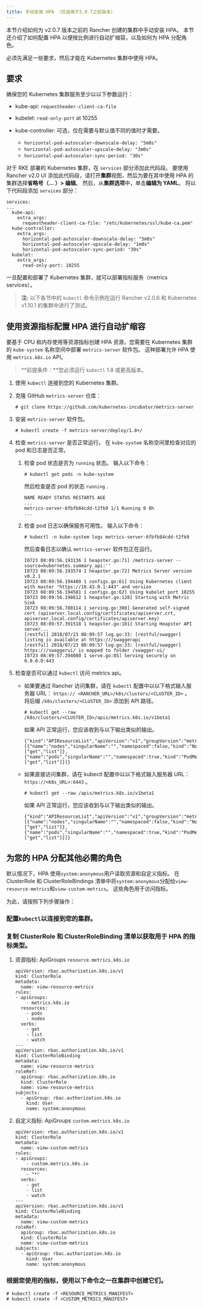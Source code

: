 ```yaml
---
title: 手动安装 HPA （仅适用于2.0.7之前版本）
---
```


本节介绍如何为 v2.0.7 版本之前的 Rancher 创建的集群中手动安装 HPA。 本节还介绍了如何配置 HPA 以便按比例进行自动扩缩容，以及如何为 HPA 分配角色。

必须先满足一些要求，然后才能在 Kubernetes 集群中使用 HPA。

## 要求

确保您的 Kubernetes 集群服务至少以以下参数运行：

- kube-api: `requestheader-client-ca-file`
- kubelet: `read-only-port` at 10255
- kube-controller: 可选，仅在需要与默认值不同的值时才需要。

  - `horizontal-pod-autoscaler-downscale-delay: "5m0s"`
  - `horizontal-pod-autoscaler-upscale-delay: "3m0s"`
  - `horizontal-pod-autoscaler-sync-period: "30s"`

对于 RKE 部署的 Kubernetes 集群，在 `services` 部分添加此代码段。 要使用 Rancher v2.0 UI 添加此代码段，请打开**集群**视图，然后为要在其中使用 HPA 的集群选择**省略号（... ）> 编辑**。 然后，从**集群选项**中，单击**编辑为 YAML**。 将以下代码段添加 `services` 部分：

```
services:
...
  kube-api:
    extra_args:
      requestheader-client-ca-file: "/etc/kubernetes/ssl/kube-ca.pem"
  kube-controller:
    extra_args:
      horizontal-pod-autoscaler-downscale-delay: "5m0s"
      horizontal-pod-autoscaler-upscale-delay: "1m0s"
      horizontal-pod-autoscaler-sync-period: "30s"
  kubelet:
    extra_args:
      read-only-port: 10255
```

一旦配置和部署了 Kubernetes 集群，就可以部署指标服务（metrics services）。

> **注:** 以下各节中的 `kubectl` 命令示例在运行 Rancher v2.0.6 和 Kubernetes v1.10.1 的集群中进行了测试。

## 使用资源指标配置 HPA 进行自动扩缩容

要基于 CPU 和内存使用等资源指标创建 HPA 资源，您需要在 Kubernetes 集群的 `kube-system` 名称空间中部署 `metrics-server` 软件包。 这种部署允许 HPA 使用 `metrics.k8s.io` API。

> **前提条件：**您必须运行 `kubectl` 1.8 或更高版本。

1. 使用 `kubectl` 连接到您的 Kubernetes 集群。

1. 克隆 GitHub `metrics-server` 仓库：

   ```
   # git clone https://github.com/kubernetes-incubator/metrics-server
   ```

1. 安装 `metrics-server` 软件包。

   ```
   # kubectl create -f metrics-server/deploy/1.8+/
   ```

1. 检查 `metrics-server` 是否正常运行。 在 `kube-system` 名称空间里检查对应的 pod 和日志是否正常。

   1. 检查 pod 状态是否为 `running` 状态。 输入以下命令：

      ```
      # kubectl get pods -n kube-system
      ```

      然后检查是否 pod 的状态 `running` .

      ```
      NAME READY STATUS RESTARTS AGE
      ...
      metrics-server-6fbfb84cdd-t2fk9 1/1 Running 0 8h
      ...
      ```

   1. 检查 pod 日志以确保服务可用性。 输入以下命令：

      ```
      # kubectl -n kube-system logs metrics-server-6fbfb84cdd-t2fk9
      ```

      然后查看日志以确认 `metrics-server` 软件包正在运行。

      ```
      I0723 08:09:56.193136 1 heapster.go:71] /metrics-server --source=kubernetes.summary_api:''
      I0723 08:09:56.193574 1 heapster.go:72] Metrics Server version v0.2.1
      I0723 08:09:56.194480 1 configs.go:61] Using Kubernetes client with master "https://10.43.0.1:443" and version
      I0723 08:09:56.194501 1 configs.go:62] Using kubelet port 10255
      I0723 08:09:56.198612 1 heapster.go:128] Starting with Metric Sink
      I0723 08:09:56.780114 1 serving.go:308] Generated self-signed cert (apiserver.local.config/certificates/apiserver.crt, apiserver.local.config/certificates/apiserver.key)
      I0723 08:09:57.391518 1 heapster.go:101] Starting Heapster API server...
      [restful] 2018/07/23 08:09:57 log.go:33: [restful/swagger] listing is available at https:///swaggerapi
      [restful] 2018/07/23 08:09:57 log.go:33: [restful/swagger] https:///swaggerui/ is mapped to folder /swagger-ui/
      I0723 08:09:57.394080 1 serve.go:85] Serving securely on 0.0.0.0:443
      ```

1. 检查是否可以通过 `kubectl` 访问 metrics api。

   - 如果要通过 Rancher 访问集群，请在 `kubectl` 配置中以以下格式输入服务器 URL： `https:// <RANCHER_URL>/k8s/clusters/<CLUSTER_ID>` 。 将后缀 `/k8s/clusters/<CLUSTER_ID>` 添加到 API 路径。

     ```
     # kubectl get --raw /k8s/clusters/<CLUSTER_ID>/apis/metrics.k8s.io/v1beta1
     ```

     如果 API 正常运行，您应该收到与以下输出类似的输出。

     ```
     {"kind":"APIResourceList","apiVersion":"v1","groupVersion":"metrics.k8s.io/v1beta1","resources":[{"name":"nodes","singularName":"","namespaced":false,"kind":"NodeMetrics","verbs":["get","list"]},{"name":"pods","singularName":"","namespaced":true,"kind":"PodMetrics","verbs":["get","list"]}]}
     ```

   - 如果直接访问集群，请在 kubectl 配置中以以下格式输入服务器 URL： `https://<K8s_URL>:6443` 。

     ```
     # kubectl get --raw /apis/metrics.k8s.io/v1beta1
     ```

     如果 API 正常运行，您应该收到与以下输出类似的输出。

     ```
     {"kind":"APIResourceList","apiVersion":"v1","groupVersion":"metrics.k8s.io/v1beta1","resources":[{"name":"nodes","singularName":"","namespaced":false,"kind":"NodeMetrics","verbs":["get","list"]},{"name":"pods","singularName":"","namespaced":true,"kind":"PodMetrics","verbs":["get","list"]}]}
     ```

## 为您的 HPA 分配其他必需的角色

默认情况下，HPA 使用`system:anonymous`用户读取资源和自定义指标。 在 ClusterRole 和 ClusterRoleBindings 清单中将`system:anonymous`分配给`view-resource-metrics`和`view-custom-metrics`。 这些角色用于访问指标。

为此，请按照下列步骤操作：

### 配置`kubectl`以连接到您的集群。

### 复制 ClusterRole 和 ClusterRoleBinding 清单以获取用于 HPA 的指标类型。

1.  资源指标: ApiGroups `resource.metrics.k8s.io`

    ```
    apiVersion: rbac.authorization.k8s.io/v1
    kind: ClusterRole
    metadata:
      name: view-resource-metrics
    rules:
    - apiGroups:
        - metrics.k8s.io
      resources:
        - pods
        - nodes
      verbs:
        - get
        - list
        - watch
    ---
    apiVersion: rbac.authorization.k8s.io/v1
    kind: ClusterRoleBinding
    metadata:
      name: view-resource-metrics
    roleRef:
      apiGroup: rbac.authorization.k8s.io
      kind: ClusterRole
      name: view-resource-metrics
    subjects:
      - apiGroup: rbac.authorization.k8s.io
        kind: User
        name: system:anonymous
    ```

1.  自定义指标: ApiGroups `custom.metrics.k8s.io`

    ```
    apiVersion: rbac.authorization.k8s.io/v1
    kind: ClusterRole
    metadata:
      name: view-custom-metrics
    rules:
    - apiGroups:
        - custom.metrics.k8s.io
      resources:
        - "*"
      verbs:
        - get
        - list
        - watch
    ---
    apiVersion: rbac.authorization.k8s.io/v1
    kind: ClusterRoleBinding
    metadata:
      name: view-custom-metrics
    roleRef:
      apiGroup: rbac.authorization.k8s.io
      kind: ClusterRole
      name: view-custom-metrics
    subjects:
      - apiGroup: rbac.authorization.k8s.io
        kind: User
        name: system:anonymous
    ```

### 根据您使用的指标，使用以下命令之一在集群中创建它们。

```
# kubectl create -f <RESOURCE_METRICS_MANIFEST>
# kubectl create -f <CUSTOM_METRICS_MANIFEST>
```
